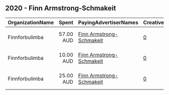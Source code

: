 ## 2020 - Finn Armstrong-Schmakeit 
|OrganizationName|Spent|PayingAdvertiserNames|CreativeUrls|Impressions|Genders|AgeBrackets|CountryCodes|BillingAddresses|CandidateBallotInformation|
|:---|---:|:---|:---|---:|:---|:---|:---|:---|:---|
|Finnforbulimba|57.00 AUD|[Finn Armstrong-Schmakeit](2020/Finn_Armstrong-Schmakeit.md)|[0](https://www.snap.com/political-ads/asset/3a9191fdc45e92b00899ffb14695f6718b661a82da82f4e5f1ee7eb1188cf94a?mediaType=png)|9,005||18-22|australia|"37 Wyandra St,Newstead ,4005,AU"|Finn ArmstrongSchmakeit|
|Finnforbulimba|10.00 AUD|[Finn Armstrong-Schmakeit](2020/Finn_Armstrong-Schmakeit.md)|[0](https://www.snap.com/political-ads/asset/b0a68a74a140fd97efbb51e79c8286c9ff0bfcbda65520f91b872e9139bff7d1?mediaType=mp4)|2,205||18+|australia|"37 Wyandra St,Newstead ,4005,AU"|Finn Armstrong Schamkeit|
|Finnforbulimba|25.00 AUD|[Finn Armstrong-Schmakeit](2020/Finn_Armstrong-Schmakeit.md)|[0](https://www.snap.com/political-ads/asset/c0baf9f57eecd6aa588022745c708087f873c8b31c1761580e653560fbe7bf66?mediaType=mp4)|2,516||18+|australia|"37 Wyandra St,Newstead ,4005,AU"|Finn ArmstrongSchmakeit|

